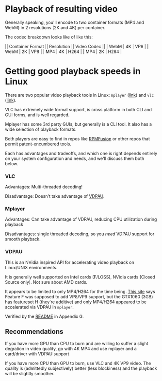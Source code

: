 # Playback of resulting video

Generally speaking, you'll encode to two container formats (MP4 and WebM) in 2 resolutions (2K and 4K) per container.

The codec breakdown looks like of like this:

|| Container Format ||  Resolution  || Video Codec ||
|     WebM          |      4K       |     VP9       |
|     WebM          |      2K       |     VP8       |
|     MP4           |      4K       |     H264      |
|     MP4           |      2K       |     H264      |

# Getting good playback speeds in Linux

There are two popular video playback tools in Linux: `mplayer` ([link](http://mplayerhq.hu/)) and `vlc` ([link](http://videolan.org)).

VLC has extremely wide format support, is cross platform in both CLI and GUI forms, and is well regarded.

Mplayer has some 3rd party GUIs, but generally is a CLI tool. It also has a wide selection of playback formats.

Both players are easy to find in repos like [RPMFusion](http://rpmfusion.org) or other repos that permit patent-encumbered tools.

Each has advantages and tradeoffs, and which one is right depends entirely on your system configuration and needs, and we'll discuss them both below.

### VLC

Advantages: Multi-threaded decoding!

Disadvantage: Doesn't take advantage of [VDPAU](https://en.wikipedia.org/wiki/VDPAU).

### Mplayer

Advantages: Can take advantage of VDPAU, reducing CPU utilization during playback

Disadvantages: single threaded decoding, so you *need* VDPAU support for smooth playback.

### VDPAU

This is an NVidia inspired API for accelerating video playback on Linux/UNIX environments.

It is generally well supported on Intel cards (F/LOSS), NVidia cards (Closed Source only).  Not sure about AMD cards.

It appears to be limited to only MP4/H264 for the time being.  [This site](https://devtalk.nvidia.com/default/topic/941363/linux/vdpau-and-vp9/) says Feature F was supposed to add VP8/VP9 support, but the GTX1060 (3GB) has featureset H (they're additive) and only MP4/H264 appeared to be accelerated via VDPAU in `mplayer`.

Verified by the [README](https://www.nvidia.com/object/linux_readme_install.html) in Appendix G.

## Recommendations

If you have more GPU than CPU to burn and are willing to suffer a slight degration in video quality, go with 4K MP4 and use mplayer and a card/driver with VDPAU support

If you have more CPU than GPU to burn, use VLC and 4K VP9 video.  The quality is (admittedly subjectively) better (less blockiness) and the playback will be slightly smoother.
